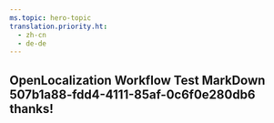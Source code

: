 ```yaml
---
ms.topic: hero-topic
translation.priority.ht: 
  - zh-cn
  - de-de
---
```

## OpenLocalization Workflow Test MarkDown 507b1a88-fdd4-4111-85af-0c6f0e280db6 thanks!
